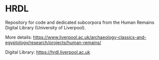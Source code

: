 # HRDL
Repository for code and dedicated subcorpora from the Human Remains Digital Library (University of Liverpool).

More details: https://www.liverpool.ac.uk/archaeology-classics-and-egyptology/research/projects/human-remains/

Digital Library: https://hrdl.liverpool.ac.uk
